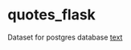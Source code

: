# quotes_flask



Dataset for postgres database
[text](https://www.kaggle.com/datasets/manann/quotes-500k)